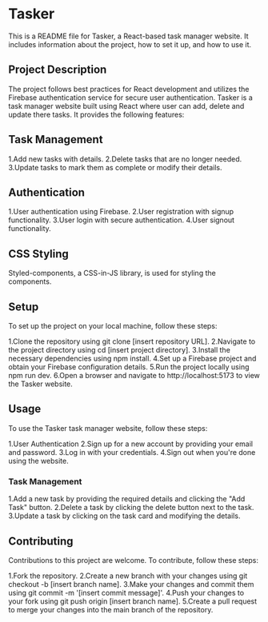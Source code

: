# Tasker

This is a README file for Tasker, a React-based task manager website. It includes information about the project, how to set it up, and how to use it.

## Project Description

The project follows best practices for React development and utilizes the Firebase authentication service for secure user authentication.
Tasker is a task manager website built using React where user can add, delete and update there tasks. It provides the following features:

## Task Management

1.Add new tasks with details.
2.Delete tasks that are no longer needed.
3.Update tasks to mark them as complete or modify their details.

## Authentication

1.User authentication using Firebase.
2.User registration with signup functionality.
3.User login with secure authentication.
4.User signout functionality.

## CSS Styling

Styled-components, a CSS-in-JS library, is used for styling the components.

## Setup

To set up the project on your local machine, follow these steps:

1.Clone the repository using git clone [insert repository URL].
2.Navigate to the project directory using cd [insert project directory].
3.Install the necessary dependencies using npm install.
4.Set up a Firebase project and obtain your Firebase configuration details.
5.Run the project locally using npm run dev.
6.Open a browser and navigate to http://localhost:5173 to view the Tasker website.

## Usage

To use the Tasker task manager website, follow these steps:

1.User Authentication
2.Sign up for a new account by providing your email and password.
3.Log in with your credentials.
4.Sign out when you're done using the website.

### Task Management

1.Add a new task by providing the required details and clicking the "Add Task" button.
2.Delete a task by clicking the delete button next to the task.
3.Update a task by clicking on the task card and modifying the details.

## Contributing

Contributions to this project are welcome. To contribute, follow these steps:

1.Fork the repository.
2.Create a new branch with your changes using git checkout -b [insert branch name].
3.Make your changes and commit them using git commit -m '[insert commit message]'.
4.Push your changes to your fork using git push origin [insert branch name].
5.Create a pull request to merge your changes into the main branch of the repository.
